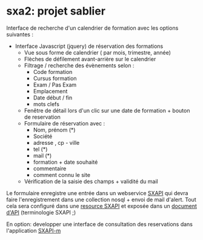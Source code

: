 

sxa2: projet sablier
==================

Interface de recherche d'un calendrier de formation avec les options suivantes :
* Interface Javascript (jquery) de réservation des formations
  * Vue sous forme de calendrier ( par mois, trimestre, année)
  * Flèches  de défilement avant-arrière sur le calendrier
  * Filtrage / recherche des évènements selon :
     * Code formation
     * Cursus formation
     * Exam / Pas Exam
     * Emplacement
     * Date début / fin
     * mots clefs
  * Fenêtre de détail lors d'un clic sur une date de formation + bouton de reservation
  * Formulaire de réservation avec :
     * Nom, prénom (*)
     * Société
     * adresse , cp - ville
     * tel (*)
     * mail (*)
     * formation + date souhaité
     * commentaire
     * comment connu le site
  * Vérification de la saisie des champs + validité du mail

Le formulaire enregistre une entrée dans un webservice [SXAPI](https://github.com/startxfr/sxapi/wiki) qui devra faire l'enregistrement dans une collection nosql + envoi de mail d'alert. Tout cela sera configuré dans une  [resource SXAPI](https://github.com/startxfr/sxapi/wiki/Resources) et exposée dans un [document d'API](https://github.com/startxfr/sxapi/wiki/API-Document) (terminologie SXAPI ;)


En option: developper une interface de consultation des reservations dans l'application [SXAPI-m](https://github.com/startxfr/sxapi-m)
